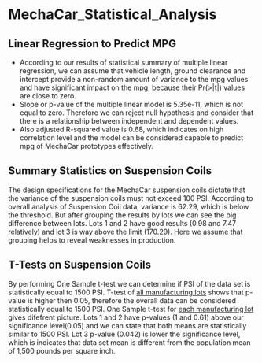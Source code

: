 # MechaCar_Statistical_Analysis
## Linear Regression to Predict MPG
- According to our results of statistical summary of multiple linear regression, we can assume that vehicle length, ground clearance and intercept provide a non-random amount of variance to the mpg values and have significant impact on the mpg, because their Pr(>|t|) values are close to zero. 
- Slope or p-value of the multiple linear model is 5.35e-11, which is not equal to zero. Therefore we can reject null hypothesis and consider that there is a relationship between independent and dependent values.
- Also adjusted R-squared value is 0.68, which indicates on high correlation level and the model can be considered capable to predict mpg of MechaCar prototypes effectively.

## Summary Statistics on Suspension Coils
The design specifications for the MechaCar suspension coils dictate that the variance of the suspension coils must not exceed 100 PSI. According to overall analysis of Suspension Coil data, variance is 62.29, which is below the threshold. But after grouping the results by lots we can see the big difference between lots. Lots 1 and 2 have good results (0.98 and 7.47 relatively) and lot 3 is way above the limit (170.29). Here we assume that grouping helps to reveal weaknesses in production.

## T-Tests on Suspension Coils
By performing One Sample t-test we can determine if PSI of the data set is statistically equal to 1500 PSI. T-test of [all manufacturing lots](https://github.com/andgerashchenko/MechaCar_Statistical_Analysis/blob/421bd5199ba72b485e792101a3de7d0a0b76aacf/Resources/t_test_all.png) shows that p-value is higher then 0.05, therefore the overall data can be considered statistically equal to 1500 PSI.
One Sample t-test for [each manufacturing lot](https://github.com/andgerashchenko/MechaCar_Statistical_Analysis/blob/421bd5199ba72b485e792101a3de7d0a0b76aacf/Resources/t_test_by_lots.png) gives difefrent picture. Lots 1 and 2 have p-values (1 and 0.61) above our significance level(0.05) and we can state that both means are statistically similar to 1500 PSI. Lot 3 p-value (0.042) is lower the significance level, which is indicates that data set mean is different from the population mean of 1,500 pounds per square inch.
